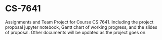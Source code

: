 # CS-7641
Assignments and Team Project for Course CS 7641.
Including the project proposal jupyter notebook, Gantt chart of working progress, and the slides of proposal.
Other documents will be updated as the project goes on.
